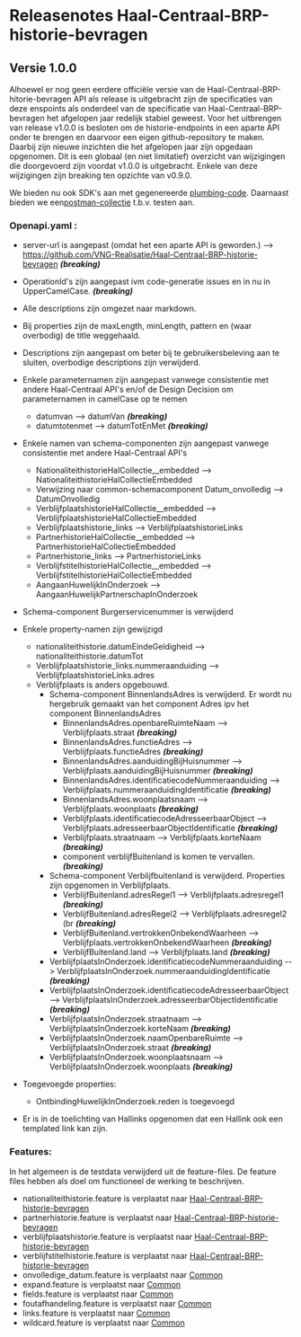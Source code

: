 # Releasenotes Haal-Centraal-BRP-historie-bevragen


## Versie 1.0.0

Alhoewel er nog geen eerdere officiële versie van de Haal-Centraal-BRP-hitorie-bevragen API als release is uitgebracht zijn de specificaties van deze enspoints als onderdeel van de specificatie van Haal-Centraal-BRP-bevragen het afgelopen jaar redelijk stabiel geweest.
Voor het uitbrengen van release v1.0.0 is besloten om de historie-endpoints in een aparte API onder te brengen en daarvoor een eigen github-repository te maken. Daarbij zijn nieuwe inzichten die het afgelopen jaar zijn opgedaan opgenomen. Dit is een globaal (en niet limitatief) overzicht van wijzigingen die doorgevoerd zijn voordat v1.0.0 is uitgebracht. Enkele van deze wijzigingen zijn breaking ten opzichte van v0.9.0.

We bieden nu ook SDK's aan met gegenereerde [plumbing-code](./code). Daarnaast bieden we een[postman-collectie](./test) t.b.v. testen aan.

### Openapi.yaml :

- server-url is aangepast (omdat het een aparte API is geworden.) --> https://github.com/VNG-Realisatie/Haal-Centraal-BRP-historie-bevragen _**(breaking)**_
- OperationId's zijn aangepast ivm code-generatie issues en in nu in UpperCamelCase. _**(breaking)**_
- Alle descriptions zijn omgezet naar markdown.
- Bij properties zijn de maxLength, minLength, pattern en (waar overbodig) de title weggehaald.
- Descriptions zijn aangepast om beter bij te gebruikersbeleving aan te sluiten, overbodige descriptions zijn verwijderd.
- Enkele parameternamen zijn aangepast vanwege consistentie met andere Haal-Centraal API's en/of de Design Decision om parameternamen in camelCase op te nemen  
  - datumvan --> datumVan _**(breaking)**_
  - datumtotenmet --> datumTotEnMet  _**(breaking)**_


- Enkele namen van schema-componenten zijn aangepast vanwege consistentie met andere Haal-Centraal API's
  - NationaliteithistorieHalCollectie__embedded --> NationaliteithistorieHalCollectieEmbedded
  - Verwijzing naar common-schemacomponent Datum_onvolledig --> DatumOnvolledig
  - VerblijfplaatshistorieHalCollectie__embedded --> VerblijfplaatshistorieHalCollectieEmbedded
  - Verblijfplaatshistorie_links --> VerblijfplaatshistorieLinks
  - PartnerhistorieHalCollectie__embedded --> PartnerhistorieHalCollectieEmbedded
  - Partnerhistorie_links --> PartnerhistorieLinks
  - VerblijfstitelhistorieHalCollectie__embedded --> VerblijfstitelhistorieHalCollectieEmbedded
  - AangaanHuwelijkInOnderzoek --> AangaanHuwelijkPartnerschapInOnderzoek

- Schema-component Burgerservicenummer is verwijderd

- Enkele property-namen zijn gewijzigd
  - nationaliteithistorie.datumEindeGeldigheid --> nationaliteithistorie.datumTot
  - Verblijfplaatshistorie_links.nummeraanduiding --> VerblijfplaatshistorieLinks.adres
  - Verblijfplaats is anders opgebouwd.
    - Schema-component BinnenlandsAdres is verwijderd. Er wordt nu hergebruik gemaakt van het component Adres ipv het component BinnenlandsAdres
      - BinnenlandsAdres.openbareRuimteNaam --> Verblijfplaats.straat _**(breaking)**_
      - BinnenlandsAdres.functieAdres --> Verblijfplaats.functieAdres _**(breaking)**_
      - BinnenlandsAdres.aanduidingBijHuisnummer --> Verblijfplaats.aanduidingBijHuisnummer _**(breaking)**_
      - BinnenlandsAdres.identificatiecodeNummeraanduiding --> Verblijfplaats.nummeraanduidingIdentificatie _**(breaking)**_
      - BinnenlandsAdres.woonplaatsnaam --> Verblijfplaats.woonplaats _**(breaking)**_
      - Verblijfplaats.identificatiecodeAdresseerbaarObject --> Verblijfplaats.adresseerbaarObjectIdentificatie _**(breaking)**_
      - Verblijfplaats.straatnaam --> Verblijfplaats.korteNaam _**(breaking)**_
      - component verblijfBuitenland is komen te vervallen. _**(breaking)**_
    - Schema-component Verblijfbuitenland is verwijderd. Properties zijn opgenomen in Verblijfplaats.
      - VerblijfBuitenland.adresRegel1 --> Verblijfplaats.adresregel1 _**(breaking)**_
      - VerblijfBuitenland.adresRegel2 --> Verblijfplaats.adresregel2 (br _**(breaking)**_
      - VerblijfBuitenland.vertrokkenOnbekendWaarheen --> Verblijfplaats.vertrokkenOnbekendWaarheen _**(breaking)**_
      - VerblijfBuitenland.land --> Verblijfplaats.land _**(breaking)**_
    - VerblijfplaatsInOnderzoek.identificatiecodeNummeraanduiding --> VerblijfplaatsInOnderzoek.nummeraanduidingIdentificatie _**(breaking)**_
    - VerblijfplaatsInOnderzoek.identificatiecodeAdresseerbaarObject --> VerblijfplaatsInOnderzoek.adresseerbarObjectIdentificatie _**(breaking)**_
    - VerblijfplaatsInOnderzoek.straatnaam --> VerblijfplaatsInOnderzoek.korteNaam _**(breaking)**_
    - VerblijfplaatsInOnderzoek.naamOpenbareRuimte --> VerblijfplaatsInOnderzoek.straat _**(breaking)**_
    - VerblijfplaatsInOnderzoek.woonplaatsnaam --> VerblijfplaatsInOnderzoek.woonplaats _**(breaking)**_

- Toegevoegde properties:
  - OntbindingHuwelijkInOnderzoek.reden is toegevoegd

- Er is in de toelichting van Hallinks opgenomen dat een Hallink ook een templated link kan zijn.

### Features:

In het algemeen is de testdata verwijderd uit de feature-files. De feature files hebben als doel om functioneel de werking te beschrijven.

- nationaliteithistorie.feature is verplaatst naar [Haal-Centraal-BRP-historie-bevragen](https://github.com/VNG-Realisatie/Haal-Centraal-BRP-historie-bevragen/tree/master/features)
- partnerhistorie.feature is verplaatst naar [Haal-Centraal-BRP-historie-bevragen](https://github.com/VNG-Realisatie/Haal-Centraal-BRP-historie-bevragen/tree/master/features)
- verblijfplaatshistorie.feature is verplaatst naar [Haal-Centraal-BRP-historie-bevragen](https://github.com/VNG-Realisatie/Haal-Centraal-BRP-historie-bevragen/tree/master/features)
- verblijfstitelhistorie.feature is verplaatst naar [Haal-Centraal-BRP-historie-bevragen](https://github.com/VNG-Realisatie/Haal-Centraal-BRP-historie-bevragen/tree/master/features)
- onvolledige_datum.feature is verplaatst naar [Common](https://github.com/VNG-Realisatie/Haal-Centraal-common/tree/v1.2.0/features)
- expand.feature is verplaatst naar [Common](https://github.com/VNG-Realisatie/Haal-Centraal-common/tree/v1.2.0/features)
- fields.feature is verplaatst naar [Common](https://github.com/VNG-Realisatie/Haal-Centraal-common/tree/v1.2.0/features)
- foutafhandeling.feature is verplaatst naar [Common](https://github.com/VNG-Realisatie/Haal-Centraal-common/tree/v1.2.0/features)
- links.feature is verplaatst naar [Common](https://github.com/VNG-Realisatie/Haal-Centraal-common/tree/v1.2.0/features)
- wildcard.feature is verplaatst naar [Common](https://github.com/VNG-Realisatie/Haal-Centraal-common/tree/v1.2.0/features)
